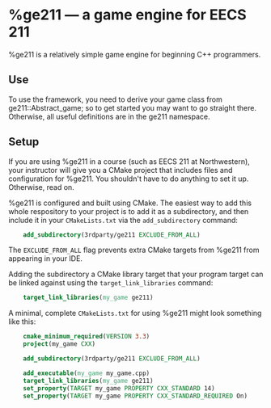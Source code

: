# %ge211 — a game engine for EECS 211

%ge211 is a relatively simple game engine for beginning C++ programmers.

## Use

To use the framework, you need to derive your game class from
ge211::Abstract_game; so to get started you may want to go straight
there. Otherwise, all useful definitions are in the ge211 namespace.

## Setup

If you are using %ge211 in a course (such as EECS 211 at Northwestern),
your instructor will give you a CMake project that includes files and
configuration for %ge211. You shouldn't have to do anything to set it
up. Otherwise, read on.

%ge211 is configured and built using CMake. The easiest way to add this
whole respository to your project is to add it as a subdirectory, and
then include it in your `CMakeLists.txt` via the `add_subdirectory`
command:

```CMake
    add_subdirectory(3rdparty/ge211 EXCLUDE_FROM_ALL)
```

The `EXCLUDE_FROM_ALL` flag prevents extra CMake targets from %ge211
from appearing in your IDE.

Adding the subdirectory a CMake library target that your program target
can be linked against using the `target_link_libraries` command:

```CMake
    target_link_libraries(my_game ge211)
```

A minimal, complete `CMakeLists.txt` for using %ge211 might look
something like this:

```CMake
    cmake_minimum_required(VERSION 3.3)
    project(my_game CXX)

    add_subdirectory(3rdparty/ge211 EXCLUDE_FROM_ALL)

    add_executable(my_game my_game.cpp)
    target_link_libraries(my_game ge211)
    set_property(TARGET my_game PROPERTY CXX_STANDARD 14)
    set_property(TARGET my_game PROPERTY CXX_STANDARD_REQUIRED On)
```
